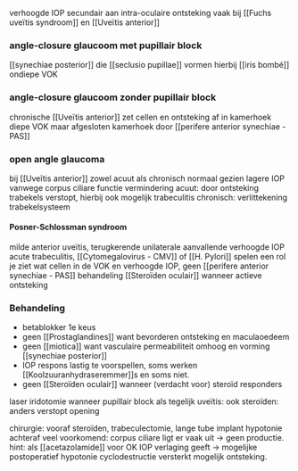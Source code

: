 verhoogde IOP secundair aan intra-oculaire ontsteking
vaak bij [[Fuchs uveïtis syndroom]] en [[Uveïtis anterior]]

### angle-closure glaucoom met pupillair block
[[synechiae posterior]] die [[seclusio pupillae]] vormen
hierbij [[iris bombé]] 
ondiepe VOK
### angle-closure glaucoom zonder pupillair block
chronische [[Uveïtis anterior]] zet cellen en ontsteking af in kamerhoek
diepe VOK maar afgesloten kamerhoek door [[perifere anterior synechiae - PAS]]
### open angle glaucoma
bij [[Uveïtis anterior]] zowel acuut als chronisch
normaal gezien lagere IOP vanwege corpus ciliare functie vermindering
acuut: door ontsteking trabekels verstopt, hierbij ook mogelijk trabeculitis
chronisch: verlittekening trabekelsysteem

#### Posner-Schlossman syndroom
milde anterior uveïtis, terugkerende unilaterale aanvallende verhoogde IOP
acute trabeculitis, [[Cytomegalovirus - CMV]] of [[H. Pylori]] spelen een rol
je ziet wat cellen in de VOK en verhoogde IOP, geen [[perifere anterior synechiae - PAS]] 
behandeling [[Steroïden oculair]] wanneer actieve ontsteking
### Behandeling
- betablokker 1e keus
- geen [[Prostaglandines]] want bevorderen ontsteking en maculaoedeem
- geen [[miotica]] want vasculaire permeabiliteit omhoog en vorming [[synechiae posterior]] 
- IOP respons lastig te voorspellen, soms werken [[Koolzuuranhydraseremmer]]s en soms niet.
- geen [[Steroïden oculair]] wanneer (verdacht voor) steroïd responders

laser iridotomie wanneer pupillair block
als tegelijk uveïtis: ook steroïden: anders verstopt opening

chirurgie: vooraf steroïden, trabeculectomie, lange tube implant
hypotonie achteraf veel voorkomend: corpus ciliare ligt er vaak uit -> geen productie.
hint: als [[acetazolamide]] voor OK IOP verlaging geeft -> mogelijke postoperatief hypotonie
cyclodestructie versterkt mogelijk ontsteking.
